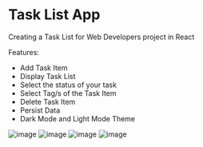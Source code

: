 # Task List App

Creating a Task List for Web Developers project in React

Features:

- Add Task Item
- Display Task List
- Select the status of your task
- Select Tag/s of the Task Item
- Delete Task Item
- Persist Data
- Dark Mode and Light Mode Theme

![image](https://github.com/user-attachments/assets/f3fc33ee-91c3-4d9f-94c5-31d73f2af8d5)
![image](https://github.com/user-attachments/assets/153d1239-0eb0-4e7a-b64c-89ca1d31752e)
![image](https://github.com/user-attachments/assets/b7f76033-71cc-4426-846a-b4a2131e5dfd)
![image](https://github.com/user-attachments/assets/6e73dc95-bf8c-47e8-aa60-29c72e0e40cc)


